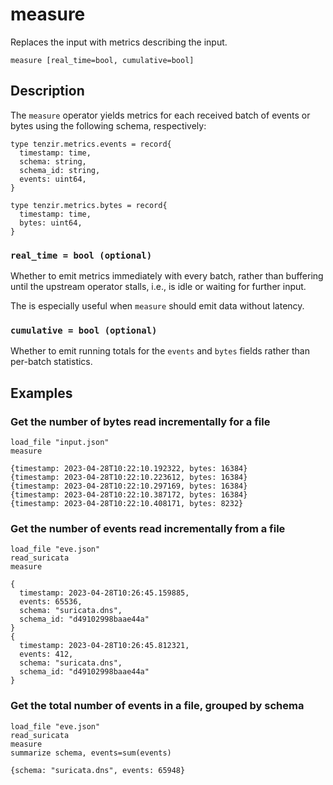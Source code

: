 # measure

Replaces the input with metrics describing the input.

```tql
measure [real_time=bool, cumulative=bool]
```

## Description

The `measure` operator yields metrics for each received batch of events or bytes
using the following schema, respectively:

```text title="Events Metrics"
type tenzir.metrics.events = record{
  timestamp: time,
  schema: string,
  schema_id: string,
  events: uint64,
}
```

```text title="Bytes Metrics"
type tenzir.metrics.bytes = record{
  timestamp: time,
  bytes: uint64,
}
```

### `real_time = bool (optional)`

Whether to emit metrics immediately with every batch, rather than buffering
until the upstream operator stalls, i.e., is idle or waiting for further input.

The is especially useful when `measure` should emit data without latency.

### `cumulative = bool (optional)`

Whether to emit running totals for the `events` and `bytes` fields rather than
per-batch statistics.

## Examples

### Get the number of bytes read incrementally for a file

```tql
load_file "input.json"
measure
```

```tql
{timestamp: 2023-04-28T10:22:10.192322, bytes: 16384}
{timestamp: 2023-04-28T10:22:10.223612, bytes: 16384}
{timestamp: 2023-04-28T10:22:10.297169, bytes: 16384}
{timestamp: 2023-04-28T10:22:10.387172, bytes: 16384}
{timestamp: 2023-04-28T10:22:10.408171, bytes: 8232}
```

### Get the number of events read incrementally from a file

```tql
load_file "eve.json"
read_suricata
measure
```

```tql
{
  timestamp: 2023-04-28T10:26:45.159885,
  events: 65536,
  schema: "suricata.dns",
  schema_id: "d49102998baae44a"
}
{
  timestamp: 2023-04-28T10:26:45.812321,
  events: 412,
  schema: "suricata.dns",
  schema_id: "d49102998baae44a"
}
```

### Get the total number of events in a file, grouped by schema

```tql
load_file "eve.json"
read_suricata
measure
summarize schema, events=sum(events)
```

```tql
{schema: "suricata.dns", events: 65948}
```
